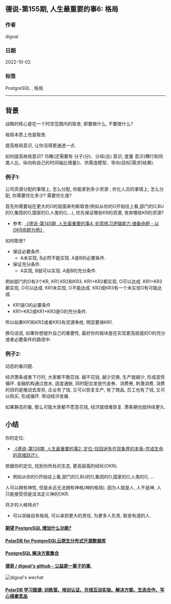 ## 德说-第155期, 人生最重要的事6: 格局  
                        
### 作者                        
digoal                        
                        
### 日期                        
2022-10-02                     
                        
### 标签                        
PostgreSQL , 格局              
                        
----                        
                        
## 背景        
    
战略的核心是在一个时空范围内的取舍, 即要做什么, 不要做什么?   
  
格局本质上也是取舍.   
  
提高格局意识, 让你活得更通透一点.     
  
如何提高格局意识? 鸟瞰(还需要有 分子(分)、分母(总) 意识, 度量 意识(横行和同类人比、纵向和自己的时间轴比增量))、供需连模型、导向(目标|需求|结果).  
  
### 例子1:   
  
公司资源分配的事情上, 怎么分配, 你能拿到多少资源 ; 优化人员的事情上, 怎么分配, 你需要优化多少? 需要优化谁?    
  
首先你需要站在更大的O的层面来判断取舍(例如从你的O开始往上看,部门的O,BU的O,集团的O,国家的O,人类的O,...), 优先保证哪些KR的资源, 舍弃哪些KR的资源?   
- 参考: [《德说-第145期, 人生最重要的事4: 刻意练习逻辑能力,储备命题 - 以OKR命题为例》](../202209/20220917_01.md)    
  
如何取舍?   
- 保证必要条件.   
    - A未实现, B必然不能实现. A是B的必要条件.   
- 保证充分条件.   
    - A实现, B就可以实现. A是B的充分条件.   
  
例如部门的O有3个KR, KR1,KR2和KR3. KR1+KR2都实现, O可以达成. KR1+KR3都实现, O可以达成. KR1未实现, O不能达成. KR2或KR3有一个未实现O有可能达成.   
- KR1是O的必要条件  
- KR1+KR2或KR1+KR3是O的充分条件.  
  
所以如果KR1和KR2或者KR3有资源争抢, 明显要保KR1.    
  
换句话说, 如果你想提升自己的重要性, 最好你的板块是在实现更高层面的O的充分或者必要条件的路径中.    
  
  
  
### 例子2:  
  
动态的看问题.    
  
经济萧条或者下行时, 大家都不敢花钱. 越不花钱, 越少交换, 生产就越少, 形成恶性循环. 金融机构通过放水, 适度通胀, 同时配合发放代金券、消费券, 刺激消费. 消费的目的是推动去库存, 企业有了钱, 又可以恢复生产, 有了商品, 员工也有了钱, 又可以购买, 形成循环.  带动经济发展.   
  
如果静态的看, 那么可能大家都不愿意花钱, 经济就很难恢复. 萧条期也就持续更久.     
  
  
## 小结  
  
你的定位:     
- [《德说-第126期, 人生最重要的事2: 定位-找回迷失在现象界的本我-完成生命的高维跃迁》](../202208/20220819_03.md)      
  
依据你的定位, 找到你所处的生态, 更高层面的经纶(OKR):     
- 例如从你的O开始往上看,部门的O,BU的O,集团的O,国家的O,人类的O, ...  
  
人可以拥有神性, 但是永远无法拥有神格(神的格局). 因为人就是人, 人不是神, 人只能接受但是没法定义神的OKR.    
  
将才的人格特点?  
- 可以突破自有格局, 可以承担更大的责任, 为更多人负责, 取舍有道的人.    
  
    
  
#### [期望 PostgreSQL 增加什么功能?](https://github.com/digoal/blog/issues/76 "269ac3d1c492e938c0191101c7238216")
  
  
#### [PolarDB for PostgreSQL云原生分布式开源数据库](https://github.com/ApsaraDB/PolarDB-for-PostgreSQL "57258f76c37864c6e6d23383d05714ea")
  
  
#### [PostgreSQL 解决方案集合](https://yq.aliyun.com/topic/118 "40cff096e9ed7122c512b35d8561d9c8")
  
  
#### [德哥 / digoal's github - 公益是一辈子的事.](https://github.com/digoal/blog/blob/master/README.md "22709685feb7cab07d30f30387f0a9ae")
  
  
![digoal's wechat](../pic/digoal_weixin.jpg "f7ad92eeba24523fd47a6e1a0e691b59")
  
  
#### [PolarDB 学习图谱: 训练营、培训认证、在线互动实验、解决方案、生态合作、写心得拿奖品](https://www.aliyun.com/database/openpolardb/activity "8642f60e04ed0c814bf9cb9677976bd4")
  
